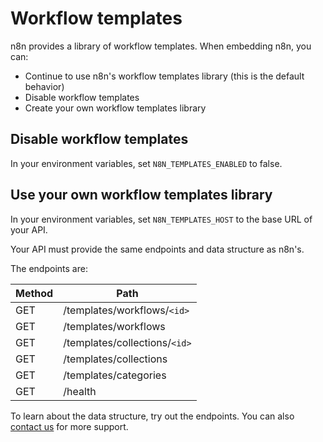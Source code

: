 # Workflow templates

n8n provides a library of workflow templates. When embedding n8n, you can:

* Continue to use n8n's workflow templates library (this is the default behavior)
* Disable workflow templates
* Create your own workflow templates library

## Disable workflow templates

In your environment variables, set `N8N_TEMPLATES_ENABLED` to false.

## Use your own workflow templates library

In your environment variables, set `N8N_TEMPLATES_HOST` to the base URL of your API.

Your API must provide the same endpoints and data structure as n8n's.

The endpoints are:

| Method | Path |
| ------ | ---- |
| GET | /templates/workflows/`<id>` |
| GET | /templates/workflows |
| GET | /templates/collections/`<id>` |
| GET | /templates/collections | 
| GET | /templates/categories |
| GET | /health |

To learn about the data structure, try out the endpoints. You can also [contact us](mailto:support@n8n.io) for more support.